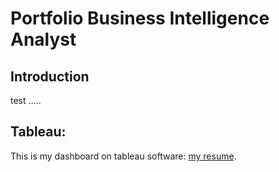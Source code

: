 # Portfolio Business Intelligence Analyst


## Introduction

test .....

## Tableau:
This is my dashboard on tableau software:
<a href="https://public.tableau.com/app/profile/wafa.zargouni/viz/wafa-resume2/Montableaudubord" target="_blank">my resume</a>.